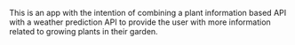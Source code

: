 This is an app with the intention of combining a plant information based API with a weather prediction API to provide the user with more information related to growing plants in their garden.